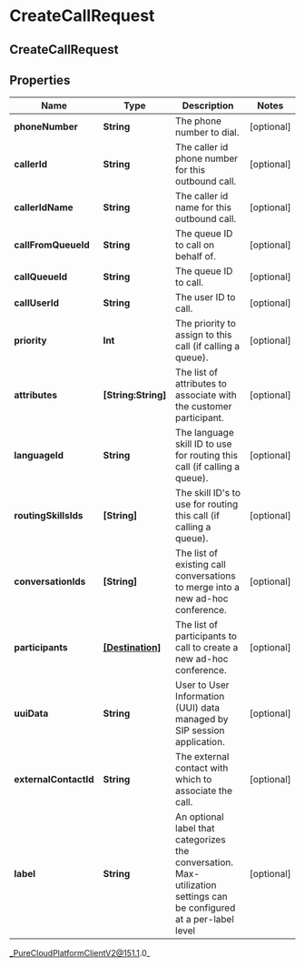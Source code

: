 # CreateCallRequest

## CreateCallRequest

## Properties

|Name | Type | Description | Notes|
|------------ | ------------- | ------------- | -------------|
| **phoneNumber** | **String** | The phone number to dial. | [optional] |
| **callerId** | **String** | The caller id phone number for this outbound call. | [optional] |
| **callerIdName** | **String** | The caller id name for this outbound call. | [optional] |
| **callFromQueueId** | **String** | The queue ID to call on behalf of. | [optional] |
| **callQueueId** | **String** | The queue ID to call. | [optional] |
| **callUserId** | **String** | The user ID to call. | [optional] |
| **priority** | **Int** | The priority to assign to this call (if calling a queue). | [optional] |
| **attributes** | **[String:String]** | The list of attributes to associate with the customer participant. | [optional] |
| **languageId** | **String** | The language skill ID to use for routing this call (if calling a queue). | [optional] |
| **routingSkillsIds** | **[String]** | The skill ID&#39;s to use for routing this call (if calling a queue). | [optional] |
| **conversationIds** | **[String]** | The list of existing call conversations to merge into a new ad-hoc conference. | [optional] |
| **participants** | [**[Destination]**](Destination) | The list of participants to call to create a new ad-hoc conference. | [optional] |
| **uuiData** | **String** | User to User Information (UUI) data managed by SIP session application. | [optional] |
| **externalContactId** | **String** | The external contact with which to associate the call. | [optional] |
| **label** | **String** | An optional label that categorizes the conversation.  Max-utilization settings can be configured at a per-label level | [optional] |



_PureCloudPlatformClientV2@151.1.0_
